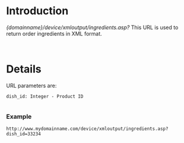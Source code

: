 # Introduction #

_{domainname}/device/xmloutput/ingredients.asp?_
This URL is used to return order ingredients in XML format.

<br>

<h1>Details</h1>

URL parameters are:<br>
<pre><code>dish_id: Integer - Product ID<br>
</code></pre>

<h3>Example</h3>
<pre><code>http://www.mydomainname.com/device/xmloutput/ingredients.asp?dish_id=33234<br>
</code></pre>